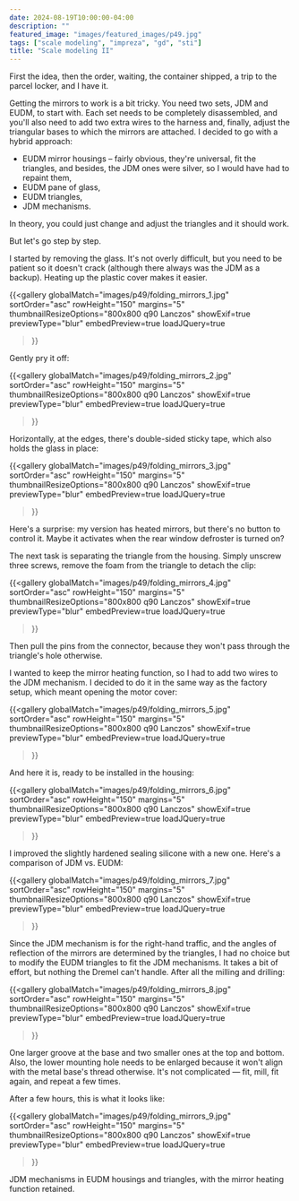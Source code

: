 ```yaml
---
date: 2024-08-19T10:00:00-04:00
description: ""
featured_image: "images/featured_images/p49.jpg"
tags: ["scale modeling", "impreza", "gd", "sti"]
title: "Scale modeling II"
---
```


First the idea, then the order, waiting, the container shipped, a trip to the
parcel locker, and I have it.

Getting the mirrors to work is a bit tricky. You need two sets, JDM and EUDM,
to start with. Each set needs to be completely disassembled, and you'll also
need to add two extra wires to the harness and, finally, adjust the triangular
bases to which the mirrors are attached. I decided to go with a hybrid
approach:
* EUDM mirror housings – fairly obvious, they're universal, fit the triangles,
  and besides, the JDM ones were silver, so I would have had to repaint them,
* EUDM pane of glass,
* EUDM triangles,
* JDM mechanisms.

In theory, you could just change and adjust the triangles and it should work.

But let's go step by step.

I started by removing the glass. It's not overly difficult, but you need to be
patient so it doesn't crack (although there always was the JDM as a backup).
Heating up the plastic cover makes it easier.

{{<gallery
    globalMatch="images/p49/folding_mirrors_1.jpg"
    sortOrder="asc"
    rowHeight="150"
    margins="5"
    thumbnailResizeOptions="800x800 q90 Lanczos"
    showExif=true
    previewType="blur"
    embedPreview=true
    loadJQuery=true
>}}

Gently pry it off:

{{<gallery
    globalMatch="images/p49/folding_mirrors_2.jpg"
    sortOrder="asc"
    rowHeight="150"
    margins="5"
    thumbnailResizeOptions="800x800 q90 Lanczos"
    showExif=true
    previewType="blur"
    embedPreview=true
    loadJQuery=true
>}}

Horizontally, at the edges, there's double-sided sticky tape, which also holds
the glass in place:

{{<gallery
    globalMatch="images/p49/folding_mirrors_3.jpg"
    sortOrder="asc"
    rowHeight="150"
    margins="5"
    thumbnailResizeOptions="800x800 q90 Lanczos"
    showExif=true
    previewType="blur"
    embedPreview=true
    loadJQuery=true
>}}

Here's a surprise: my version has heated mirrors, but there's no button to
control it. Maybe it activates when the rear window defroster is turned on?

The next task is separating the triangle from the housing. Simply unscrew three
screws, remove the foam from the triangle to detach the clip:

{{<gallery
    globalMatch="images/p49/folding_mirrors_4.jpg"
    sortOrder="asc"
    rowHeight="150"
    margins="5"
    thumbnailResizeOptions="800x800 q90 Lanczos"
    showExif=true
    previewType="blur"
    embedPreview=true
    loadJQuery=true
>}}

Then pull the pins from the connector, because they won't pass through the
triangle's hole otherwise.

I wanted to keep the mirror heating function, so I had to add two wires to the
JDM mechanism. I decided to do it in the same way as the factory setup, which
meant opening the motor cover:

{{<gallery
    globalMatch="images/p49/folding_mirrors_5.jpg"
    sortOrder="asc"
    rowHeight="150"
    margins="5"
    thumbnailResizeOptions="800x800 q90 Lanczos"
    showExif=true
    previewType="blur"
    embedPreview=true
    loadJQuery=true
>}}

And here it is, ready to be installed in the housing:

{{<gallery
    globalMatch="images/p49/folding_mirrors_6.jpg"
    sortOrder="asc"
    rowHeight="150"
    margins="5"
    thumbnailResizeOptions="800x800 q90 Lanczos"
    showExif=true
    previewType="blur"
    embedPreview=true
    loadJQuery=true
>}}

I improved the slightly hardened sealing silicone with a new one. Here's a
comparison of JDM vs. EUDM:

{{<gallery
    globalMatch="images/p49/folding_mirrors_7.jpg"
    sortOrder="asc"
    rowHeight="150"
    margins="5"
    thumbnailResizeOptions="800x800 q90 Lanczos"
    showExif=true
    previewType="blur"
    embedPreview=true
    loadJQuery=true
>}}

Since the JDM mechanism is for the right-hand traffic, and the angles of
reflection of the mirrors are determined by the triangles, I had no choice but
to modify the EUDM triangles to fit the JDM mechanisms. It takes a bit of
effort, but nothing the Dremel can't handle. After all the milling and
drilling:

{{<gallery
    globalMatch="images/p49/folding_mirrors_8.jpg"
    sortOrder="asc"
    rowHeight="150"
    margins="5"
    thumbnailResizeOptions="800x800 q90 Lanczos"
    showExif=true
    previewType="blur"
    embedPreview=true
    loadJQuery=true
>}}

One larger groove at the base and two smaller ones at the top and bottom. Also,
the lower mounting hole needs to be enlarged because it won't align with the
metal base's thread otherwise. It's not complicated — fit, mill, fit again, and
repeat a few times.

After a few hours, this is what it looks like:

{{<gallery
    globalMatch="images/p49/folding_mirrors_9.jpg"
    sortOrder="asc"
    rowHeight="150"
    margins="5"
    thumbnailResizeOptions="800x800 q90 Lanczos"
    showExif=true
    previewType="blur"
    embedPreview=true
    loadJQuery=true
>}}

JDM mechanisms in EUDM housings and triangles, with the mirror heating function
retained.
